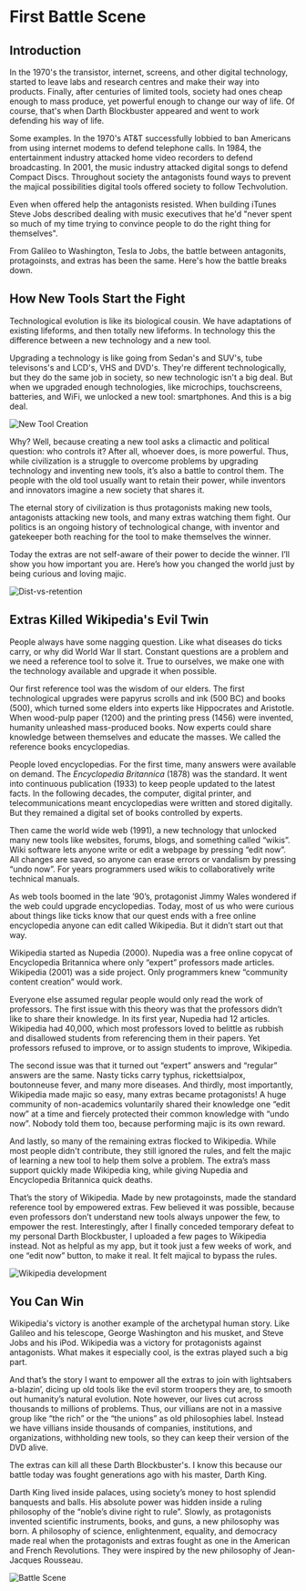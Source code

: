 
# First Battle Scene

## Introduction

In the 1970's the transistor, internet, screens, and other digital technology, started to leave labs and research centres and make their way into products. Finally, after centuries of limited tools, society had ones cheap enough to mass produce, yet powerful enough to change our way of life. Of course, that's when Darth Blockbuster appeared and went to work defending his way of life.

Some examples. In the 1970's AT&T successfully lobbied to ban Americans from using internet modems to defend telephone calls. In 1984, the entertainment industry attacked home video recorders to defend broadcasting. In 2001, the music industry attacked digital songs to defend Compact Discs. Throughout society the antagonists found ways to prevent the majical possibilities digital tools offered society to follow Techvolution.

Even when offered help the antagonists resisted. When building iTunes Steve Jobs described dealing with music executives that he'd "never spent so much of my time trying to convince people to do the right thing for themselves".

From Galileo to Washington, Tesla to Jobs, the battle between antagonits, protagoinsts, and extras has been the same. Here's how the battle breaks down.

## How New Tools Start the Fight

Technological evolution is like its biological cousin. We have adaptations of existing lifeforms, and then totally new lifeforms. In technology this the difference between a new technology and a new tool.

Upgrading a technology is like going from Sedan's and SUV's, tube televisons's and LCD's, VHS and DVD's. They're different technologically, but they do the same job in society, so new technologic isn't a big deal. But when we upgraded enough technologies, like microchips, touchscreens, batteries, and WiFi, we unlocked a new tool: smartphones. And this is a big deal.

![New Tool Creation](/img\prologue\techvolution-new-tool-creation-pc.png)

Why? Well, because creating a new tool asks a climactic and political question: who controls it? After all, whoever does, is more powerful. Thus, while civilization is a struggle to overcome problems by upgrading technology and inventing new tools, it’s also a battle to control them. The people with the old tool usually want to retain their power, while inventors and innovators imagine a new society that shares it.

The eternal story of civilization is thus protagonists making new tools, antagonists attacking new tools, and many extras watching them fight. Our politics is an ongoing history of technological change, with inventor and gatekeeper both reaching for the tool to make themselves the winner.

Today the extras are not self-aware of their power to decide the winner. I’ll show you how important you are. Here’s how you changed the world just by being curious and loving majic.

![Dist-vs-retention](/img\prologue\techvolution-distribution-vs-rentention-2.png)

## Extras Killed Wikipedia's Evil Twin

People always have some nagging question. Like what diseases do ticks carry, or why did World War II start. Constant questions are a problem and we need a reference tool to solve it. True to ourselves, we make one with the technology available and upgrade it when possible.

Our first reference tool was the wisdom of our elders. The first technological upgrades were papyrus scrolls and ink (500 BC) and books (500), which turned some elders into experts like Hippocrates and Aristotle. When wood-pulp paper (1200) and the printing press (1456) were invented, humanity unleashed mass-produced books. Now experts could share knowledge between themselves and educate the masses. We called the reference books encyclopedias.

People loved encyclopedias. For the first time, many answers were available on demand. The _Encyclopedia Britannica_ (1878) was the standard. It went into continuous publication (1933) to keep people updated to the latest facts. In the following decades, the computer, digital printer, and telecommunications meant encyclopedias were written and stored digitally. But they remained a digital set of books controlled by experts.

Then came the world wide web (1991), a new technology that unlocked many new tools like websites, forums, blogs, and something called “wikis”. Wiki software lets anyone write or edit a webpage by pressing “edit now”. All changes are saved, so anyone can erase errors or vandalism by pressing “undo now”. For years programmers used wikis to collaboratively write technical manuals.

As web tools boomed in the late ’90’s, protagonist Jimmy Wales wondered if the web could upgrade encyclopedias. Today, most of us who were curious about things like ticks know that our quest ends with a free online encyclopedia anyone can edit called Wikipedia. But it didn’t start out that way.

Wikipedia started as Nupedia (2000). Nupedia was a free online copycat of Encyclopedia Britannica where only “expert” professors made articles. Wikipedia (2001) was a side project. Only programmers knew “community content creation” would work.

Everyone else assumed regular people would only read the work of professors. The first issue with this theory was that the professors didn’t like to share their knowledge. In its first year, Nupedia had 12 articles. Wikipedia had 40,000, which most professors loved to belittle as rubbish and disallowed students from referencing them in their papers. Yet professors refused to improve, or to assign students to improve, Wikipedia.

The second issue was that it turned out “expert” answers and “regular” answers are the same. Nasty ticks carry typhus, rickettsialpox, boutonneuse fever, and many more diseases. And thirdly, most importantly, Wikipedia made majic so easy, many extras became protagonists! A huge community of non-academics voluntarily shared their knowledge one “edit now” at a time and fiercely protected their common knowledge with “undo now”. Nobody told them too, because performing majic is its own reward.

And lastly, so many of the remaining extras flocked to Wikipedia. While most people didn't contribute, they still ignored the rules, and felt the majic of learning a new tool to help them solve a problem. The extra’s mass support quickly made Wikipedia king, while giving Nupedia and Encyclopedia Britannica quick deaths.

That’s the story of Wikipedia. Made by new protagoinsts, made the standard reference tool by empowered extras. Few believed it was possible, because even professors don’t understand new tools always unpower the few, to empower the rest. Interestingly, after I finally conceded temporary defeat to my personal Darth Blockbuster, I uploaded a few pages to Wikipedia instead. Not as helpful as my app, but it took just a few weeks of work, and one “edit now” button, to make it real. It felt majical to bypass the rules.

![Wikipedia development](/img\prologue\techvolution-enclyclopedia-book-wiki.png)

## You Can Win

Wikipedia's victory is another example of the archetypal human story. Like Galileo and his telescope, George Washington and his musket, and Steve Jobs and his iPod. Wikipedia was a victory for protagonists against antagonists. What makes it especially cool, is the extras played such a big part.

And that’s the story I want to empower all the extras to join with lightsabers a-blazin’, dicing up old tools like the evil storm troopers they are, to smooth out humanity’s natural evolution. Note however, our lives cut across thousands to millions of problems. Thus, our villians are not in a massive group like “the rich” or the “the unions” as old philosophies label. Instead we have villians inside thousands of companies, institutions, and organizations, withholding new tools, so they can keep their version of the DVD alive.

The extras can kill all these Darth Blockbuster's. I know this because our battle today was fought generations ago with his master, Darth King.

Darth King lived inside palaces, using society’s money to host splendid banquests and balls. His absolute power was hidden inside a ruling philosophy of the “noble’s divine right to rule”. Slowly, as protagonists invented scientific instruments, books, and guns, a new philosophy was born. A philosophy of science, enlightenment, equality, and democracy made real when the protagonists and extras fought as one in the American and French Revolutions. They were inspired by the new philosophy of Jean-Jacques Rousseau.

![Battle Scene](/img\prologue\techvolution-battle-scene.png)
